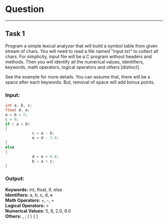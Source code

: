 # Question

* * *

## Task 1

Program a simple lexical analyzer that will build a symbol table from given stream of chars. You will need to read a file named "input.txt" to collect all chars. For simplicity, input file will be a C program without headers and methods. Then you will identify all the numerical values, identifiers, keywords, math operators, logical operators and others [distinct].

See the example for more details. You can assume that, there will be a space after each keywords. But, removal of space will add bonus points.

### Input:

```c
int a, b, c;
float d, e;
a = b = 5;
c = 6;
if ( a > b)
{
            c = a - b;
            e = d - 2.0;
}
else
{
            d = e + 6.0;
            b = a + c;
}
```

### Output:

**Keywords:** int, float, if, else  
 **Identifiers:** a, b, c, d, e  
 **Math Operators:** +, -, =  
 **Logical Operators:** >  
 **Numerical Values:** 5, 6, 2.0, 6.0  
 **Others:** , ; ( ) { }  
